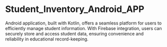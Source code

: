 # Student_Inventory_Android_APP
Android application, built with Kotlin, offers a seamless platform for users to efficiently manage student information. With Firebase integration, users can securely store and access student data, ensuring convenience and reliability in educational record-keeping.
